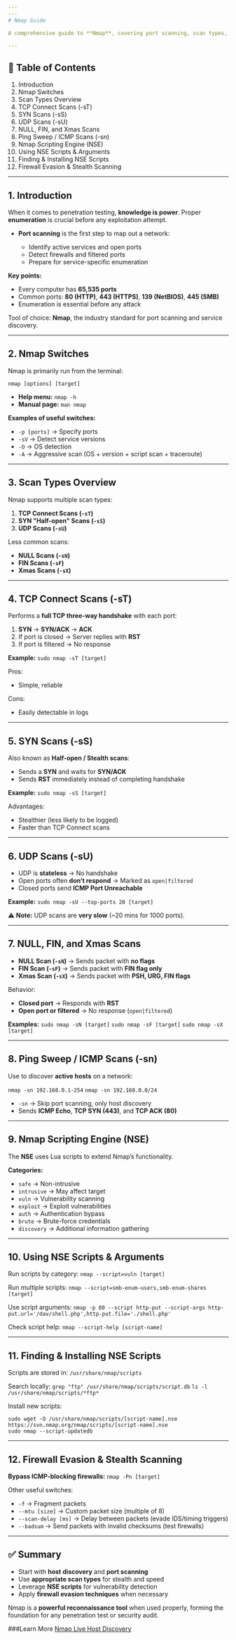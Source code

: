 ```yaml
---
---
# Nmap Guide

A comprehensive guide to **Nmap**, covering port scanning, scan types, the Nmap Scripting Engine (NSE), and firewall evasion techniques for penetration testing and network reconnaissance.

---
```


## 📌 Table of Contents

1. Introduction
2. Nmap Switches
3. Scan Types Overview
4. TCP Connect Scans (-sT)
5. SYN Scans (-sS)
6. UDP Scans (-sU)
7. NULL, FIN, and Xmas Scans
8. Ping Sweep / ICMP Scans (-sn)
9. Nmap Scripting Engine (NSE)
10. Using NSE Scripts & Arguments
11. Finding & Installing NSE Scripts
12. Firewall Evasion & Stealth Scanning

---

## 1. Introduction

When it comes to penetration testing, **knowledge is power**. Proper **enumeration** is crucial before any exploitation attempt.

* **Port scanning** is the first step to map out a network:

  * Identify active services and open ports
  * Detect firewalls and filtered ports
  * Prepare for service-specific enumeration

**Key points:**

* Every computer has **65,535 ports**
* Common ports: **80 (HTTP)**, **443 (HTTPS)**, **139 (NetBIOS)**, **445 (SMB)**
* Enumeration is essential before any attack

Tool of choice: **Nmap**, the industry standard for port scanning and service discovery.

---

## 2. Nmap Switches

Nmap is primarily run from the terminal:

`nmap [options] [target]`

* **Help menu:** `nmap -h`
* **Manual page:** `man nmap`

**Examples of useful switches:**

* `-p [ports]` → Specify ports
* `-sV` → Detect service versions
* `-O` → OS detection
* `-A` → Aggressive scan (OS + version + script scan + traceroute)

---

## 3. Scan Types Overview

Nmap supports multiple scan types:

1. **TCP Connect Scans (`-sT`)**
2. **SYN "Half-open" Scans (`-sS`)**
3. **UDP Scans (`-sU`)**

Less common scans:

* **NULL Scans (`-sN`)**
* **FIN Scans (`-sF`)**
* **Xmas Scans (`-sX`)**

---

## 4. TCP Connect Scans (-sT)

Performs a **full TCP three-way handshake** with each port:

1. **SYN** → **SYN/ACK** → **ACK**
2. If port is closed → Server replies with **RST**
3. If port is filtered → No response

**Example:**
`sudo nmap -sT [target]`

Pros:

* Simple, reliable

Cons:

* Easily detectable in logs

---

## 5. SYN Scans (-sS)

Also known as **Half-open / Stealth scans**:

* Sends a **SYN** and waits for **SYN/ACK**
* Sends **RST** immediately instead of completing handshake

**Example:**
`sudo nmap -sS [target]`

Advantages:

* Stealthier (less likely to be logged)
* Faster than TCP Connect scans

---

## 6. UDP Scans (-sU)

* UDP is **stateless** → No handshake
* Open ports often **don’t respond** → Marked as `open|filtered`
* Closed ports send **ICMP Port Unreachable**

**Example:**
`sudo nmap -sU --top-ports 20 [target]`

⚠ **Note:** UDP scans are **very slow** (\~20 mins for 1000 ports).

---

## 7. NULL, FIN, and Xmas Scans

* **NULL Scan (`-sN`)** → Sends packet with **no flags**
* **FIN Scan (`-sF`)** → Sends packet with **FIN flag only**
* **Xmas Scan (`-sX`)** → Sends packet with **PSH, URG, FIN flags**

Behavior:

* **Closed port** → Responds with **RST**
* **Open port or filtered** → No response (`open|filtered`)

**Examples:**
`sudo nmap -sN [target]`
`sudo nmap -sF [target]`
`sudo nmap -sX [target]`

---

## 8. Ping Sweep / ICMP Scans (-sn)

Use to discover **active hosts** on a network:

`nmap -sn 192.168.0.1-254`
`nmap -sn 192.168.0.0/24`

* `-sn` → Skip port scanning, only host discovery
* Sends **ICMP Echo**, **TCP SYN (443)**, and **TCP ACK (80)**

---

## 9. Nmap Scripting Engine (NSE)

The **NSE** uses Lua scripts to extend Nmap’s functionality.

**Categories:**

* `safe` → Non-intrusive
* `intrusive` → May affect target
* `vuln` → Vulnerability scanning
* `exploit` → Exploit vulnerabilities
* `auth` → Authentication bypass
* `brute` → Brute-force credentials
* `discovery` → Additional information gathering

---

## 10. Using NSE Scripts & Arguments

Run scripts by category:
`nmap --script=vuln [target]`

Run multiple scripts:
`nmap --script=smb-enum-users,smb-enum-shares [target]`

Use script arguments:
`nmap -p 80 --script http-put --script-args http-put.url='/dav/shell.php',http-put.file='./shell.php'`

Check script help:
`nmap --script-help [script-name]`

---

## 11. Finding & Installing NSE Scripts

Scripts are stored in:
`/usr/share/nmap/scripts`

Search locally:
`grep "ftp" /usr/share/nmap/scripts/script.db`
`ls -l /usr/share/nmap/scripts/*ftp*`

Install new scripts:

```
sudo wget -O /usr/share/nmap/scripts/[script-name].nse https://svn.nmap.org/nmap/scripts/[script-name].nse
sudo nmap --script-updatedb
```

---

## 12. Firewall Evasion & Stealth Scanning

**Bypass ICMP-blocking firewalls:**
`nmap -Pn [target]`

Other useful switches:

* `-f` → Fragment packets
* `--mtu [size]` → Custom packet size (multiple of 8)
* `--scan-delay [ms]` → Delay between packets (evade IDS/timing triggers)
* `--badsum` → Send packets with invalid checksums (test firewalls)

---

## ✅ Summary

* Start with **host discovery** and **port scanning**
* Use **appropriate scan types** for stealth and speed
* Leverage **NSE scripts** for vulnerability detection
* Apply **firewall evasion techniques** when necessary

Nmap is a **powerful reconnaissance tool** when used properly, forming the foundation for any penetration test or security audit.

###Learn More
[Nmap Live Host Discovery](./Nmap-Live-Host-Discovery.md)
